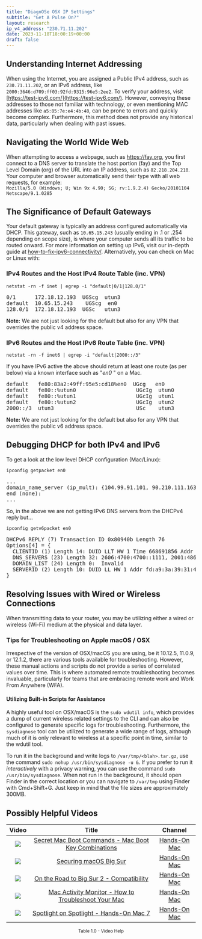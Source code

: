 ```yaml
---
title: "DiagnOSe OSX IP Settings"
subtitle: "Get A Pulse On?"
layout: research
ip_v4_address: "230.71.11.202"
date: 2023-11-18T18:00:19+00:00
draft: false
---
```


## Understanding Internet Addressing

When using the Internet, you are assigned a Public IPv4 address, such as ```230.71.11.202```, or an IPv6 address, like ```2000:3646:d709:ff03:92fd:9315:96e5:2ee2```. To verify your address, visit [https://test-ipv6.com/](https://test-ipv6.com/). However, conveying these addresses to those not familiar with technology, or even mentioning MAC addresses like ```a5:85:7e:e4:4b:48```, can be prone to errors and quickly become complex. Furthermore, this method does not provide any historical data, particularly when dealing with past issues.
## Navigating the World Wide Web

When attempting to access a webpage, such as https://fay.org, you first connect to a DNS server to translate the host portion (fay) and the Top Level Domain (org) of the URL into an IP address, such as ```82.218.204.210```. Your computer and browser automatically send their type with all web requests, for example: <br>```Mozilla/5.0 (Windows; U; Win 9x 4.90; SG; rv:1.9.2.4) Gecko/20101104 Netscape/9.1.0285```
## The Significance of Default Gateways

Your default gateway is typically an address configured automatically via DHCP. This gateway, such as ```10.65.15.243``` (usually ending in .1 or .254 depending on scope size), is where your computer sends all its traffic to be routed onward. For more information on setting up IPv6, visit our in-depth guide at [how-to-fix-ipv6-connectivity/](/blog/how-to-fix-ipv6-connectivity/). Alternatively, you can check on Mac or Linux with: <br>
### IPv4 Routes and the Host IPv4 Route Table (inc. VPN)
```netstat -rn -f inet | egrep -i "default|0/1|128.0/1"```

<pre>
0/1      172.18.12.193  UGScg  utun3
default  10.65.15.243    UGScg  en0
128.0/1  172.18.12.193  UGSc   utun3</pre>

**Note:** We are not just looking for the default but also for any VPN that overrides the public v4 address space.

### IPv6 Routes and the Host IPv6 Route Table (inc. VPN)
```netstat -rn -f inet6 | egrep -i "default|2000::/3"```

If you have IPv6 active the above should return at least one route (as per below) via a known interface such as "_en0_ " on a Mac. 

<pre>
default   fe80:83a2:49ff:95e5:cd18%en0  UGcg   en0
default   fe80::%utun0                   UGcIg  utun0
default   fe80::%utun1                   UGcIg  utun1
default   fe80::%utun2                   UGcIg  utun2
2000::/3  utun3                          USc    utun3</pre>

**Note:** We are not just looking for the default but also for any VPN that overrides the public v6 address space.
<br>

## Debugging DHCP for both IPv4 and IPv6

To get a look at the low level DHCP configuration (Mac/Linux): 

```ipconfig getpacket en0```

<pre>
...
domain_name_server (ip_mult): {104.99.91.101, 90.210.111.163}
end (none):
...</pre>

So, in the above we are not getting IPv6 DNS servers from the DHCPv4 reply but...

```ipconfig getv6packet en0```

<pre>
DHCPv6 REPLY (7) Transaction ID 0x80940b Length 76
Options[4] = {
  CLIENTID (1) Length 14: DUID LLT HW 1 Time 668691856 Addr a5:85:7e:e4:4b:48
  DNS_SERVERS (23) Length 32: 2606:4700:4700::1111, 2001:4860:4860::8844
  DOMAIN_LIST (24) Length 0:  Invalid
  SERVERID (2) Length 10: DUID LL HW 1 Addr fd:a9:3a:39:31:47
}</pre>




## Resolving Issues with Wired or Wireless Connections

When transmitting data to your router, you may be utilizing either a wired or wireless (Wi-Fi) medium at the physical and data layer.
### Tips for Troubleshooting on Apple macOS / OSX
Irrespective of the version of OSX/macOS you are using, be it 10.12.5, 11.0.9, or 12.1.2, there are various tools available for troubleshooting. However, these manual actions and scripts do not provide a series of correlated values over time. This is where automated remote troubleshooting becomes invaluable, particularly for teams that are embracing remote work and Work From Anywhere (WFA).
#### Utilizing Built-in Scripts for Assistance
A highly useful tool on OSX/macOS is the `sudo wdutil info`, which provides a dump of current wireless related settings to the CLI and can also be configured to generate specific logs for troubleshooting. Furthermore, the `sysdiagnose` tool can be utilized to generate a wide range of logs, although much of it is only relevant to wireless at a specific point in time, similar to the wdutil tool.

To run it in the background and write logs to `/var/tmp/<blah>.tar.gz`, use the command `sudo nohup /usr/bin/sysdiagnose -u &`. If you prefer to run it *interactively* with a privacy warning, you can use the command `sudo /usr/bin/sysdiagnose`. When not run in the background, it should open Finder in the correct location or you can navigate to `/var/tmp` using Finder with Cmd+Shift+G. Just keep in mind that the file sizes are approximately 300MB.
## Possibly Helpful Videos

<link href="/plugins/lity/css/lity.min.css" rel="stylesheet">
<script src="/plugins/lity/js/lity.min.js"></script>
<div class="table1-start"></div>

|Video | Title | Channel |
| :---: | :---: | :---: |
|<a href="https://www.youtube.com/watch?v=VwNYWAxHCgM" data-lity><img src="https://i.ytimg.com/vi/VwNYWAxHCgM/default.jpg" class="img-fluid"></a>|<a href="https://www.youtube.com/watch?v=VwNYWAxHCgM" data-lity>Secret Mac Boot Commands - Mac Boot Key Combinations</a>|<a target="_blank" href="https://www.youtube.com/channel/UCg43DP8MdHVcl4rFK_delBg" >Hands-On Mac</a>|
|<a href="https://www.youtube.com/watch?v=7KdhJimuhNw" data-lity><img src="https://i.ytimg.com/vi/7KdhJimuhNw/default.jpg" class="img-fluid"></a>|<a href="https://www.youtube.com/watch?v=7KdhJimuhNw" data-lity>Securing macOS Big Sur</a>|<a target="_blank" href="https://www.youtube.com/channel/UCg43DP8MdHVcl4rFK_delBg" >Hands-On Mac</a>|
|<a href="https://www.youtube.com/watch?v=HEbK-Tignuc" data-lity><img src="https://i.ytimg.com/vi/HEbK-Tignuc/default.jpg" class="img-fluid"></a>|<a href="https://www.youtube.com/watch?v=HEbK-Tignuc" data-lity>On the Road to Big Sur 2 - Compatibility</a>|<a target="_blank" href="https://www.youtube.com/channel/UCg43DP8MdHVcl4rFK_delBg" >Hands-On Mac</a>|
|<a href="https://www.youtube.com/watch?v=TWzWd_DiaJ0" data-lity><img src="https://i.ytimg.com/vi/TWzWd_DiaJ0/default.jpg" class="img-fluid"></a>|<a href="https://www.youtube.com/watch?v=TWzWd_DiaJ0" data-lity>Mac Activity Monitor - How to Troubleshoot Your Mac</a>|<a target="_blank" href="https://www.youtube.com/channel/UCg43DP8MdHVcl4rFK_delBg" >Hands-On Mac</a>|
|<a href="https://www.youtube.com/watch?v=RslZ4W1EPqk" data-lity><img src="https://i.ytimg.com/vi/RslZ4W1EPqk/default.jpg" class="img-fluid"></a>|<a href="https://www.youtube.com/watch?v=RslZ4W1EPqk" data-lity>Spotlight on Spotlight - Hands-On Mac 7</a>|<a target="_blank" href="https://www.youtube.com/channel/UCg43DP8MdHVcl4rFK_delBg" >Hands-On Mac</a>|

<center><small>Table 1.0 - Video Help</small></center>
 <br>
<div class="table1-end"></div>
<script type="text/javascript">
(function() {
    $('div.table1-start').nextUntil('div.table1-end', 'table').addClass('table thead-dark table-striped table-responsive rounded').attr('id', 't1');
    $('#t1').find('thead').addClass('thead-dark');
})();
</script>

